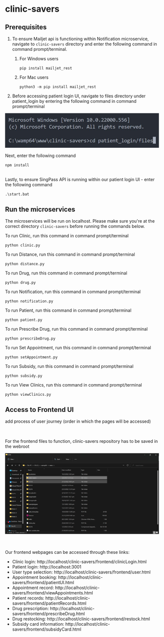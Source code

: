 # clinic-savers

## Prerequisites ##

1. To ensure Mailjet api is functioning within Notification microservice, navigate to ```clinic-savers``` directory and enter the following command in command prompt/terminal.

    1. For Windows users

       ```
       pip install mailjet_rest
       ```
    
    2. For Mac users

       ```
       python3 -m pip install mailjet_rest
       ```

2. Before accessing patient login UI, navigate to files directory under patient_login by entering the following command in command prompt/terminal

![First prerequisite](prereq_1.jpg)
<br>

Next, enter the following command

```
npm install
```

<br>
Lastly, to ensure SingPass API is running within our patient login UI - enter the following command

```
.\start.bat
```

## Run the microservices ##

The microservices will be run on localhost. Please make sure you're at the correct directory ```clinic-savers``` before running the commands below.

To run Clinic, run this command in command prompt/terminal
```
python clinic.py
```

To run Distance, run this command in command prompt/terminal
```
python distance.py
```

To run Drug, run this command in command prompt/terminal
```
python drug.py
```

To run Notification, run this command in command prompt/terminal
```
python notification.py
```

To run Patient, run this command in command prompt/terminal
```
python patient.py
```

To run Prescribe Drug, run this command in command prompt/terminal
```
python prescribeDrug.py
```

To run Set Appointment, run this command in command prompt/terminal
```
python setAppointment.py
```

To run Subsidy, run this command in command prompt/terminal
```
python subsidy.py
```

To run View Clinics, run this command in command prompt/terminal
```
python viewClinics.py
```

## Access to Frontend UI ##
add process of user journey (order in which the pages will be accessed)

<br><br>
For the frontend files to function, clinic-savers repository has to be saved in the webroot

![Location of clinic-savers](clinicsaversloc.jpg)

<br><br>
Our frontend webpages can be accessed through these links:

* Clinic login: http://localhost/clinic-savers/frontend/clinicLogin.html
* Patient login: http://localhost:3001
* User type selection: http://localhost/clinic-savers/frontend/user.html
* Appointment booking: http://localhost/clinic-savers/frontend/patientUI.html
* Appointment record: http://localhost/clinic-savers/frontend/viewAppointments.html
* Patient records: http://localhost/clinic-savers/frontend/patientRecords.html
* Drug prescription: http://localhost/clinic-savers/frontend/prescribeDrug.html
* Drug restocking: http://localhost/clinic-savers/frontend/restock.html
* Subsidy card information: http://localhost/clinic-savers/frontend/subsidyCard.html